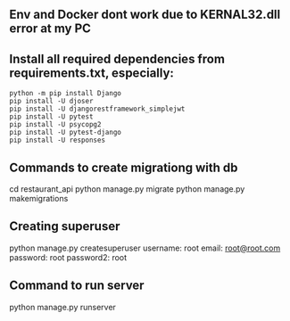 ## Env and Docker dont work due to KERNAL32.dll error at my PC

## Install all required dependencies from requirements.txt, especially:
    python -m pip install Django
    pip install -U djoser
    pip install -U djangorestframework_simplejwt
    pip install -U pytest
    pip install -U psycopg2
    pip install -U pytest-django
    pip install -U responses

## Commands to create migrationg with db
cd restaurant_api
python manage.py migrate
python manage.py makemigrations

## Creating superuser
python manage.py createsuperuser
username: root
email: root@root.com
password: root
password2: root

## Command to run server
python manage.py runserver
